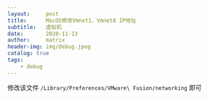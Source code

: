 ```yaml
---
layout:     post
title:      MacOS修改Vmnet1，Vmnet8 IP地址
subtitle:   虚拟机
date:       2020-11-13
author:     matrix
header-img: img/debug.jpeg
catalog: true
tags:
    - debug
---
```

修改该文件 ```/Library/Preferences/VMware\ Fusion/networking``` 即可